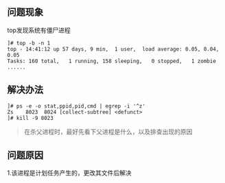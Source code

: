 ## 问题现象
top发现系统有僵尸进程
```shell
]# top -b -n 1
top - 14:41:12 up 57 days, 9 min,  1 user,  load average: 0.05, 0.04, 0.05
Tasks: 160 total,   1 running, 158 sleeping,   0 stopped,   1 zombie
......

```

## 解决办法
```shell
]# ps -e -o stat,ppid,pid,cmd | egrep -i '^z'
Zs    8023  8024 [collect-subtree] <defunct>
]# kill -9 8023
```
> 在杀父进程时，最好先看下父进程是什么，以及排查出现的原因

## 问题原因
1.该进程是计划任务产生的，更改其文件后解决
